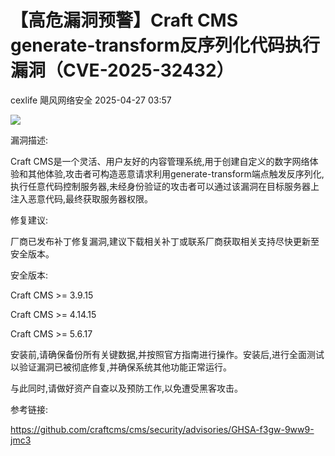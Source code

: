 #  【高危漏洞预警】Craft CMS generate-transform反序列化代码执行漏洞（CVE-2025-32432）   
cexlife  飓风网络安全   2025-04-27 03:57  
  
![](https://mmbiz.qpic.cn/mmbiz_png/ibhQpAia4xu01I2Opzk4YFL2IAbx36iaxzWS5ldx6iaVu2ia1HMRRjVF32FicgicxKPgjxWG8UFmaGmVMEEwiarXPLnQXQ/640?wx_fmt=png&from=appmsg "")  
  
漏洞描述:  
  
Craft CMS是一个灵活、用户友好的内容管理系统,用于创建自定义的数字网络体验和其他体验,攻击者可构造恶意请求利用generate-transform端点触发反序列化,执行任意代码控制服务器,未经身份验证的攻击者可以通过该漏洞在目标服务器上注入恶意代码,最终获取服务器权限。  
  
修复建议:  
  
厂商已发布补丁修复漏洞,建议下载相关补丁或联系厂商获取相关支持尽快更新至安全版本。  
  
安全版本:  
  
Craft CMS >= 3.9.15  
  
Craft CMS >= 4.14.15  
  
Craft CMS >= 5.6.17  
  
安装前,请确保备份所有关键数据,并按照官方指南进行操作。安装后,进行全面测试以验证漏洞已被彻底修复,并确保系统其他功能正常运行。  
  
与此同时,请做好资产自查以及预防工作,以免遭受黑客攻击。  
  
参考链接:  
  
https://github.com/craftcms/cms/security/advisories/GHSA-f3gw-9ww9-jmc3  
  
  
  
